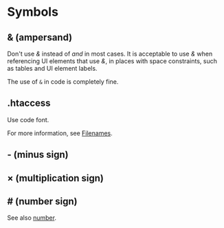 # Symbols

## & (ampersand)

Don't use *&* instead of *and* in most cases. It is acceptable to use *&* when referencing UI elements that use *&*, in places with space constraints, such as tables and UI element labels.

The use of `&` in code is completely fine.

## .htaccess

Use code font.

For more information, see [Filenames](https://make.wordpress.org/docs/style-guide/formatting/filenames/).

## - (minus sign)
## × (multiplication sign)
## # (number sign)


See also [number](n.md).
